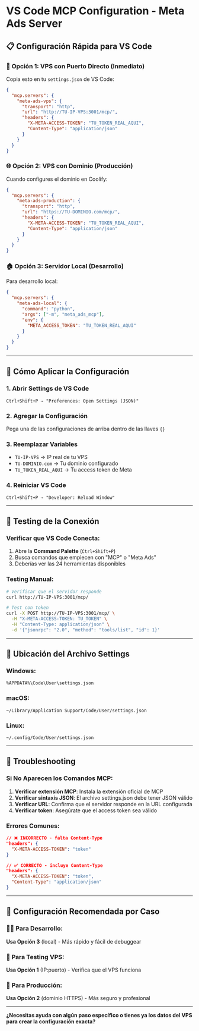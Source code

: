 # VS Code MCP Configuration - Meta Ads Server

## 📋 Configuración Rápida para VS Code

### 🚀 **Opción 1: VPS con Puerto Directo (Inmediato)**
Copia esto en tu `settings.json` de VS Code:

```json
{
  "mcp.servers": {
    "meta-ads-vps": {
      "transport": "http", 
      "url": "http://TU-IP-VPS:3001/mcp/",
      "headers": {
        "X-META-ACCESS-TOKEN": "TU_TOKEN_REAL_AQUI",
        "Content-Type": "application/json"
      }
    }
  }
}
```

### 🌐 **Opción 2: VPS con Dominio (Producción)**
Cuando configures el dominio en Coolify:

```json
{
  "mcp.servers": {
    "meta-ads-production": {
      "transport": "http",
      "url": "https://TU-DOMINIO.com/mcp/",
      "headers": {
        "X-META-ACCESS-TOKEN": "TU_TOKEN_REAL_AQUI", 
        "Content-Type": "application/json"
      }
    }
  }
}
```

### 🏠 **Opción 3: Servidor Local (Desarrollo)**
Para desarrollo local:

```json
{
  "mcp.servers": {
    "meta-ads-local": {
      "command": "python",
      "args": ["-m", "meta_ads_mcp"],
      "env": {
        "META_ACCESS_TOKEN": "TU_TOKEN_REAL_AQUI"
      }
    }
  }
}
```

---

## 🔧 **Cómo Aplicar la Configuración**

### 1. **Abrir Settings de VS Code**
```
Ctrl+Shift+P → "Preferences: Open Settings (JSON)"
```

### 2. **Agregar la Configuración**
Pega una de las configuraciones de arriba dentro de las llaves `{}`

### 3. **Reemplazar Variables**
- `TU-IP-VPS` → IP real de tu VPS
- `TU-DOMINIO.com` → Tu dominio configurado
- `TU_TOKEN_REAL_AQUI` → Tu access token de Meta

### 4. **Reiniciar VS Code**
```
Ctrl+Shift+P → "Developer: Reload Window"
```

---

## 🧪 **Testing de la Conexión**

### Verificar que VS Code Conecta:
1. Abre la **Command Palette** (`Ctrl+Shift+P`)
2. Busca comandos que empiecen con "MCP" o "Meta Ads"
3. Deberías ver las 24 herramientas disponibles

### Testing Manual:
```bash
# Verificar que el servidor responde
curl http://TU-IP-VPS:3001/mcp/

# Test con token
curl -X POST http://TU-IP-VPS:3001/mcp/ \
  -H "X-META-ACCESS-TOKEN: TU_TOKEN" \
  -H "Content-Type: application/json" \
  -d '{"jsonrpc": "2.0", "method": "tools/list", "id": 1}'
```

---

## 📁 **Ubicación del Archivo Settings**

### Windows:
```
%APPDATA%\Code\User\settings.json
```

### macOS:
```
~/Library/Application Support/Code/User/settings.json
```

### Linux:
```
~/.config/Code/User/settings.json
```

---

## 🚨 **Troubleshooting**

### Si No Aparecen los Comandos MCP:
1. **Verificar extensión MCP**: Instala la extensión oficial de MCP
2. **Verificar sintaxis JSON**: El archivo settings.json debe tener JSON válido
3. **Verificar URL**: Confirma que el servidor responde en la URL configurada
4. **Verificar token**: Asegúrate que el access token sea válido

### Errores Comunes:
```json
// ❌ INCORRECTO - falta Content-Type
"headers": {
  "X-META-ACCESS-TOKEN": "token"
}

// ✅ CORRECTO - incluye Content-Type
"headers": {
  "X-META-ACCESS-TOKEN": "token",
  "Content-Type": "application/json"
}
```

---

## 🎯 **Configuración Recomendada por Caso**

### 👨‍💻 **Para Desarrollo:**
**Usa Opción 3** (local) - Más rápido y fácil de debuggear

### 🧪 **Para Testing VPS:**
**Usa Opción 1** (IP:puerto) - Verifica que el VPS funciona

### 🚀 **Para Producción:**
**Usa Opción 2** (dominio HTTPS) - Más seguro y profesional

---

**¿Necesitas ayuda con algún paso específico o tienes ya los datos del VPS para crear la configuración exacta?**
